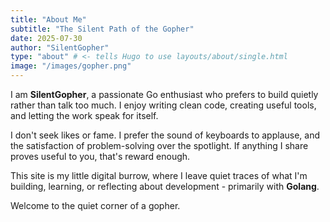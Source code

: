 ```yaml
---
title: "About Me"
subtitle: "The Silent Path of the Gopher"
date: 2025-07-30
author: "SilentGopher"
type: "about" # <- tells Hugo to use layouts/about/single.html
image: "/images/gopher.png"
---
```


I am **SilentGopher**, a passionate Go enthusiast who prefers to build quietly rather than talk too much. I enjoy writing clean code, creating useful tools, and letting the work speak for itself.

I don't seek likes or fame. I prefer the sound of keyboards to applause, and the satisfaction of problem-solving over the spotlight. If anything I share proves useful to you, that's reward enough.

This site is my little digital burrow, where I leave quiet traces of what I'm building, learning, or reflecting about development - primarily with **Golang**.

Welcome to the quiet corner of a gopher.